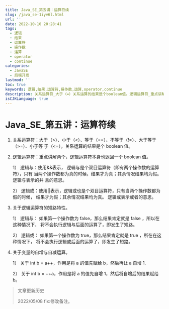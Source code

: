 ```yaml
---
title: Java_SE_第五讲：运算符续
slug: /java_se-1iyv6l.html
url: ''
date: 2022-10-10 20:28:41
tags:
  - 逻辑
  - 结果
  - 运算符
  - 操作数
  - 运算
  - operator
  - continue
categories:
  - JavaSE
  - 后端开发
lastmod: ''
toc: true
keywords: 逻辑,结果,运算符,操作数,运算,operator,continue
description: 关系运算符_大于（=）关系运算的结果是个boolean值。逻辑运算符_重点讲解两个逻辑运算符本身也返回一个boolean值。）逻辑与_使用表示逻辑与是个双目运算符（即有两个操作数的运算符）只有当两个操作数都为真的时候结果才为真_其余情况结果均为假。逻辑与表示的并且的意思。）逻辑或_使用__表示逻辑或也是个双目运算符只有当两个操作数都为假的时候结果才为假_其余情况结果均为真。逻辑或表示或者的意思。关于逻辑运算符的短路特性。）逻辑与_如果第一个操作数为false那么结果肯定就是false所以在这种情况下将不会
isCJKLanguage: true
---
```

# Java_SE_第五讲：运算符续

1. 关系运算符：大于（>）、小于（<）、等于（==）、不等于（!=）、大于等于（>=）、小于等 于（<=），关系运算的结果是个 boolean 值。
2. 逻辑运算符：重点讲解两个，逻辑运算符本身也返回一个 boolean 值。   

    1） 逻辑与：使用&&表示， 逻辑与是个双目运算符（即有两个操作数的运算符），只有 当两个操作数都为真的时候，结果才为真；其余情况结果均为假。 逻辑与表示的并 且的意思。   

    2） 逻辑或：使用||表示，逻辑或也是个双目运算符，只有当两个操作数都为假的时候， 结果才为假；其余情况结果均为真。 逻辑或表示或者的意思。
3. 关于逻辑运算符的短路特性。   

    1） 逻辑与： 如果第一个操作数为 false，那么结果肯定就是 false ，所以在这种情况下， 将不会执行逻辑与后面的运算了，即发生了短路。   

    2） 逻辑或： 如果第一个操作数为 true，那么结果肯定就是 true ，所在在这种情况下， 将不会执行逻辑或后面的运算了，即发生了短路。
4. 关于变量的自增与自减运算。   

    1） 关于 int b = a++，作用是将 a 的值先赋给 b，然后再让 a  自增 1.   

    2） 关于 int b = ++a，作用是将 a 的值先自增 1，然后将自增后的结果赋给 b。

> 文章更新历史
>
> 2022/05/08 fix:修改备注。